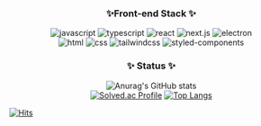 
<!--
**Hwang-Junsu/Hwang-Junsu** is a ✨ _special_ ✨ repository because its `README.md` (this file) appears on your GitHub profile.

Here are some ideas to get you started:

- 🔭 I’m currently working on ...
- 🌱 I’m currently learning ...
- 👯 I’m looking to collaborate on ...
- 🤔 I’m looking for help with ...
- 💬 Ask me about ...
- 📫 How to reach me: ...
- 😄 Pronouns: ...
- ⚡ Fun fact: ...
-->

<div align="center">

### ✨Front-end Stack ✨
![javascript](https://img.shields.io/badge/javascript-F7DF1E.svg?&style=for-the-badge&logo=javascript&logoColor=white)
![typescript](https://img.shields.io/badge/typescript-3178C6.svg?&style=for-the-badge&logo=javascript&logoColor=white)
![react](https://img.shields.io/badge/react-61DAFB.svg?&style=for-the-badge&logo=react&logoColor=white)
![next.js](https://img.shields.io/badge/next.js-000000.svg?&style=for-the-badge&logo=next.js&logoColor=white)
![electron](https://img.shields.io/badge/electron-47848F.svg?&style=for-the-badge&logo=electron&logoColor=white)<br>
![html](https://img.shields.io/badge/html-E34F26.svg?&style=for-the-badge&logo=html5&logoColor=white)
![css](https://img.shields.io/badge/css-1572B6.svg?&style=for-the-badge&logo=css3&logoColor=white)
![tailwindcss](https://img.shields.io/badge/tailwindcss-06B6D4.svg?&style=for-the-badge&logo=tailwindcss&logoColor=white)
![styled-components](https://img.shields.io/badge/styled-components-DB7093.svg?&style=for-the-badge&logo=styled-components&logoColor=white)

### ✨ Status ✨

![Anurag's GitHub stats](https://github-readme-stats.vercel.app/api?username=Hwang-Junsu&show_icons=true&theme=radical)<br>
[![Solved.ac Profile](http://mazassumnida.wtf/api/v2/generate_badge?boj=hjs7728)](https://solved.ac/hjs7728/)
[![Top Langs](https://github-readme-stats.vercel.app/api/top-langs/?username=Hwang-Junsu&layout=compact)](https://github.com/anuraghazra/github-readme-stats)

</div>

[![Hits](https://hits.seeyoufarm.com/api/count/incr/badge.svg?url=https%3A%2F%2Fgithub.com%2FHwang-Junsu&count_bg=%233D5BC8&title_bg=%23000000&icon=&icon_color=%23E7E7E7&title=hits&edge_flat=false)](https://hits.seeyoufarm.com)
